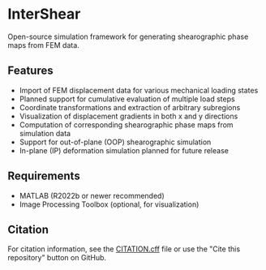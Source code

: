 # InterShear
Open-source simulation framework for generating shearographic phase maps from FEM data.

## Features
- Import of FEM displacement data for various mechanical loading states
- Planned support for cumulative evaluation of multiple load steps
- Coordinate transformations and extraction of arbitrary subregions
- Visualization of displacement gradients in both x and y directions
- Computation of corresponding shearographic phase maps from simulation data
- Support for out-of-plane (OOP) shearographic simulation
- In-plane (IP) deformation simulation planned for future release

## Requirements
- MATLAB (R2022b or newer recommended)
- Image Processing Toolbox (optional, for visualization)



## Citation
For citation information, see the [CITATION.cff](CITATION.cff) file or use the "Cite this repository" button on GitHub.
